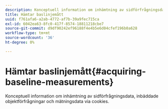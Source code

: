 ```yaml
---
description: Konceptuell information om inhämtning av sidförfrågningsdata, inbäddade objektförfrågningar och mätningsdata via cookies.
title: Hämtar baslinjemått
uuid: f761afa6-a2ab-4772-af7b-39a9fec715ca
exl-id: 6042ea63-8fc0-417f-8574-18811218cbe7
source-git-commit: d9df90242ef96188f4e4b5e6d04cfef196b0a628
workflow-type: tm+mt
source-wordcount: '36'
ht-degree: 0%

---
```


# Hämtar baslinjemått{#acquiring-baseline-measurements}

Konceptuell information om inhämtning av sidförfrågningsdata, inbäddade objektförfrågningar och mätningsdata via cookies.
